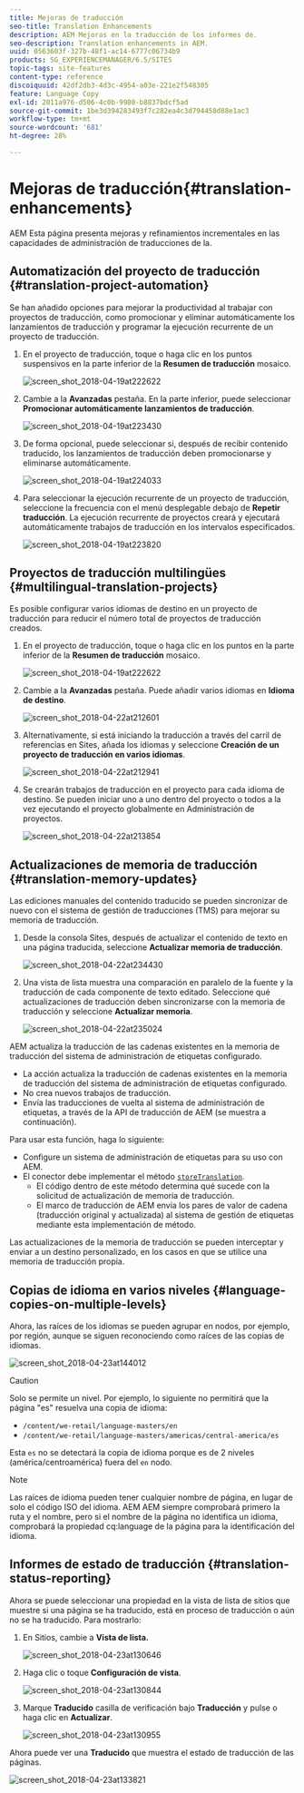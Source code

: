 ```yaml
---
title: Mejoras de traducción
seo-title: Translation Enhancements
description: AEM Mejoras en la traducción de los informes de.
seo-description: Translation enhancements in AEM.
uuid: 0563603f-327b-48f1-ac14-6777c06734b9
products: SG_EXPERIENCEMANAGER/6.5/SITES
topic-tags: site-features
content-type: reference
discoiquuid: 42df2db3-4d3c-4954-a03e-221e2f548305
feature: Language Copy
exl-id: 2011a976-d506-4c0b-9980-b8837bdcf5ad
source-git-commit: 1be3d394283493f7c282ea4c3d794458d88e1ac3
workflow-type: tm+mt
source-wordcount: '681'
ht-degree: 28%

---
```


# Mejoras de traducción{#translation-enhancements}

AEM Esta página presenta mejoras y refinamientos incrementales en las capacidades de administración de traducciones de la.

## Automatización del proyecto de traducción {#translation-project-automation}

Se han añadido opciones para mejorar la productividad al trabajar con proyectos de traducción, como promocionar y eliminar automáticamente los lanzamientos de traducción y programar la ejecución recurrente de un proyecto de traducción.

1. En el proyecto de traducción, toque o haga clic en los puntos suspensivos en la parte inferior de la **Resumen de traducción** mosaico.

   ![screen_shot_2018-04-19at222622](assets/screen_shot_2018-04-19at222622.jpg)

1. Cambie a la **Avanzadas** pestaña. En la parte inferior, puede seleccionar **Promocionar automáticamente lanzamientos de traducción**.

   ![screen_shot_2018-04-19at223430](assets/screen_shot_2018-04-19at223430.jpg)

1. De forma opcional, puede seleccionar si, después de recibir contenido traducido, los lanzamientos de traducción deben promocionarse y eliminarse automáticamente.

   ![screen_shot_2018-04-19at224033](assets/screen_shot_2018-04-19at224033.jpg)

1. Para seleccionar la ejecución recurrente de un proyecto de traducción, seleccione la frecuencia con el menú desplegable debajo de **Repetir traducción**. La ejecución recurrente de proyectos creará y ejecutará automáticamente trabajos de traducción en los intervalos especificados.

   ![screen_shot_2018-04-19at223820](assets/screen_shot_2018-04-19at223820.jpg)

## Proyectos de traducción multilingües {#multilingual-translation-projects}

Es posible configurar varios idiomas de destino en un proyecto de traducción para reducir el número total de proyectos de traducción creados.

1. En el proyecto de traducción, toque o haga clic en los puntos en la parte inferior de la **Resumen de traducción** mosaico.

   ![screen_shot_2018-04-19at222622](assets/screen_shot_2018-04-19at222622.jpg)

1. Cambie a la **Avanzadas** pestaña. Puede añadir varios idiomas en **Idioma de destino**.

   ![screen_shot_2018-04-22at212601](assets/screen_shot_2018-04-22at212601.jpg)

1. Alternativamente, si está iniciando la traducción a través del carril de referencias en Sites, añada los idiomas y seleccione **Creación de un proyecto de traducción en varios idiomas**.

   ![screen_shot_2018-04-22at212941](assets/screen_shot_2018-04-22at212941.jpg)

1. Se crearán trabajos de traducción en el proyecto para cada idioma de destino. Se pueden iniciar uno a uno dentro del proyecto o todos a la vez ejecutando el proyecto globalmente en Administración de proyectos.

   ![screen_shot_2018-04-22at213854](assets/screen_shot_2018-04-22at213854.jpg)

## Actualizaciones de memoria de traducción {#translation-memory-updates}

Las ediciones manuales del contenido traducido se pueden sincronizar de nuevo con el sistema de gestión de traducciones (TMS) para mejorar su memoria de traducción.

1. Desde la consola Sites, después de actualizar el contenido de texto en una página traducida, seleccione **Actualizar memoria de traducción**.

   ![screen_shot_2018-04-22at234430](assets/screen_shot_2018-04-22at234430.jpg)

1. Una vista de lista muestra una comparación en paralelo de la fuente y la traducción de cada componente de texto editado. Seleccione qué actualizaciones de traducción deben sincronizarse con la memoria de traducción y seleccione **Actualizar memoria**.

   ![screen_shot_2018-04-22at235024](assets/screen_shot_2018-04-22at235024.jpg)

AEM actualiza la traducción de las cadenas existentes en la memoria de traducción del sistema de administración de etiquetas configurado.

* La acción actualiza la traducción de cadenas existentes en la memoria de traducción del sistema de administración de etiquetas configurado.
* No crea nuevos trabajos de traducción.
* Envía las traducciones de vuelta al sistema de administración de etiquetas, a través de la API de traducción de AEM (se muestra a continuación).

Para usar esta función, haga lo siguiente:

* Configure un sistema de administración de etiquetas para su uso con AEM.
* El conector debe implementar el método [`storeTranslation`](https://developer.adobe.com/experience-manager/reference-materials/cloud-service/javadoc/com/adobe/granite/translation/api/TranslationService.html).
   * El código dentro de este método determina qué sucede con la solicitud de actualización de memoria de traducción.
   * El marco de traducción de AEM envía los pares de valor de cadena (traducción original y actualizada) al sistema de gestión de etiquetas mediante esta implementación de método.

Las actualizaciones de la memoria de traducción se pueden interceptar y enviar a un destino personalizado, en los casos en que se utilice una memoria de traducción propia.

## Copias de idioma en varios niveles {#language-copies-on-multiple-levels}

Ahora, las raíces de los idiomas se pueden agrupar en nodos, por ejemplo, por región, aunque se siguen reconociendo como raíces de las copias de idiomas.

![screen_shot_2018-04-23at144012](assets/screen_shot_2018-04-23at144012.jpg)

>[!CAUTION]
>
>Solo se permite un nivel. Por ejemplo, lo siguiente no permitirá que la página &quot;es&quot; resuelva una copia de idioma:
>
>* `/content/we-retail/language-masters/en`
>* `/content/we-retail/language-masters/americas/central-america/es`
>
>Esta `es` no se detectará la copia de idioma porque es de 2 niveles (américa/centroamérica) fuera del `en` nodo.

>[!NOTE]
>
>Las raíces de idioma pueden tener cualquier nombre de página, en lugar de solo el código ISO del idioma. AEM AEM siempre comprobará primero la ruta y el nombre, pero si el nombre de la página no identifica un idioma, comprobará la propiedad cq:language de la página para la identificación del idioma.

## Informes de estado de traducción {#translation-status-reporting}

Ahora se puede seleccionar una propiedad en la vista de lista de sitios que muestre si una página se ha traducido, está en proceso de traducción o aún no se ha traducido. Para mostrarlo:

1. En Sitios, cambie a **Vista de lista.**

   ![screen_shot_2018-04-23at130646](assets/screen_shot_2018-04-23at130646.jpg)

1. Haga clic o toque **Configuración de vista**.

   ![screen_shot_2018-04-23at130844](assets/screen_shot_2018-04-23at130844.jpg)

1. Marque **Traducido** casilla de verificación bajo **Traducción** y pulse o haga clic en **Actualizar**.

   ![screen_shot_2018-04-23at130955](assets/screen_shot_2018-04-23at130955.jpg)

Ahora puede ver una **Traducido** que muestra el estado de traducción de las páginas.

![screen_shot_2018-04-23at133821](assets/screen_shot_2018-04-23at133821.jpg)
